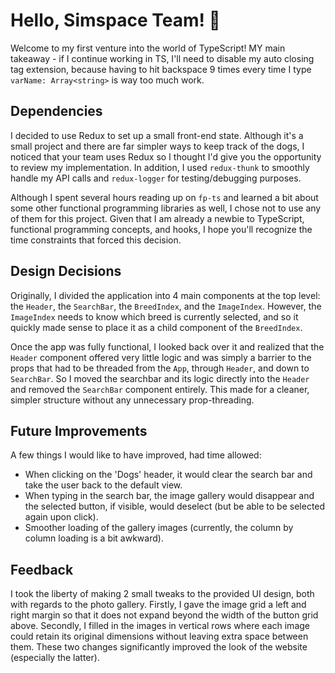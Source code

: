 # Hello, Simspace Team! 👋

Welcome to my first venture into the world of TypeScript! MY main takeaway - if I continue working in TS, I'll need to disable my auto closing tag extension, because having to hit backspace 9 times every time I type `varName: Array<string>` is way too much work.

## Dependencies

I decided to use Redux to set up a small front-end state. Although it's a small project and there are far simpler ways to keep track of the dogs, I noticed that your team uses Redux so I thought I'd give you the opportunity to review my implementation. In addition, I used `redux-thunk` to smoothly handle my API calls and `redux-logger` for testing/debugging purposes.

Although I spent several hours reading up on `fp-ts` and learned a bit about some other functional programming libraries as well, I chose not to use any of them for this project. Given that I am already a newbie to TypeScript, functional programming concepts, and hooks, I hope you'll recognize the time constraints that forced this decision.

## Design Decisions

Originally, I divided the application into 4 main components at the top level: the `Header`, the `SearchBar`, the `BreedIndex`, and the `ImageIndex`. However, the `ImageIndex` needs to know which breed is currently selected, and so it quickly made sense to place it as a child component of the `BreedIndex`.

Once the app was fully functional, I looked back over it and realized that the `Header` component offered very little logic and was simply a barrier to the props that had to be threaded from the `App`, through `Header`, and down to `SearchBar`. So I moved the searchbar and its logic directly into the `Header` and removed the `SearchBar` component entirely. This made for a cleaner, simpler structure without any unnecessary prop-threading. 

## Future Improvements

A few things I would like to have improved, had time allowed:
 - When clicking on the 'Dogs' header, it would clear the search bar and take the user back to the default view.
 - When typing in the search bar, the image gallery would disappear and the selected button, if visible, would deselect (but be able to be selected again upon click).
 - Smoother loading of the gallery images (currently, the column by column loading is a bit awkward). 

## Feedback

I took the liberty of making 2 small tweaks to the provided UI design, both with regards to the photo gallery. Firstly, I gave the image grid a left and right margin so that it does not expand beyond the width of the button grid above. Secondly, I filled in the images in vertical rows where each image could retain its original dimensions without leaving extra space between them. These two changes significantly improved the look of the website (especially the latter).
